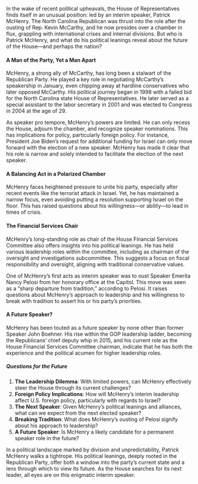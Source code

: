In the wake of recent political upheavals, the House of Representatives finds itself in an unusual position: led by an interim speaker, Patrick McHenry. The North Carolina Republican was thrust into the role after the ousting of Rep. Kevin McCarthy, and he now presides over a chamber in flux, grappling with international crises and internal divisions. But who is Patrick McHenry, and what do his political leanings reveal about the future of the House—and perhaps the nation?

#### A Man of the Party, Yet a Man Apart

McHenry, a strong ally of McCarthy, has long been a stalwart of the Republican Party. He played a key role in negotiating McCarthy’s speakership in January, even chipping away at hardline conservatives who later opposed McCarthy. His political journey began in 1998 with a failed bid for the North Carolina state House of Representatives. He later served as a special assistant to the labor secretary in 2001 and was elected to Congress in 2004 at the age of 29.

As speaker pro tempore, McHenry’s powers are limited. He can only recess the House, adjourn the chamber, and recognize speaker nominations. This has implications for policy, particularly foreign policy. For instance, President Joe Biden’s request for additional funding for Israel can only move forward with the election of a new speaker. McHenry has made it clear that his role is narrow and solely intended to facilitate the election of the next speaker.

#### A Balancing Act in a Polarized Chamber

McHenry faces heightened pressure to unite his party, especially after recent events like the terrorist attack in Israel. Yet, he has maintained a narrow focus, even avoiding putting a resolution supporting Israel on the floor. This has raised questions about his willingness—or ability—to lead in times of crisis.

#### The Financial Services Chair

McHenry’s long-standing role as chair of the House Financial Services Committee also offers insights into his political leanings. He has held various leadership roles within the committee, including as chairman of the oversight and investigations subcommittee. This suggests a focus on fiscal responsibility and oversight, aligning with traditional conservative values.

One of McHenry’s first acts as interim speaker was to oust Speaker Emerita Nancy Pelosi from her honorary office at the Capitol. This move was seen as a “sharp departure from tradition,” according to Pelosi. It raises questions about McHenry’s approach to leadership and his willingness to break with tradition to assert his or his party’s priorities.

#### A Future Speaker?

McHenry has been touted as a future speaker by none other than former Speaker John Boehner. His rise within the GOP leadership ladder, becoming the Republicans’ chief deputy whip in 2015, and his current role as the House Financial Services Committee chairman, indicate that he has both the experience and the political acumen for higher leadership roles.

##### Questions for the Future

1. **The Leadership Dilemma**: With limited powers, can McHenry effectively steer the House through its current challenges?
2. **Foreign Policy Implications**: How will McHenry’s interim leadership affect U.S. foreign policy, particularly with regards to Israel?
3. **The Next Speaker**: Given McHenry’s political leanings and alliances, what can we expect from the next elected speaker?
4. **Breaking Tradition**: What does McHenry’s ousting of Pelosi signify about his approach to leadership?
5. **A Future Speaker**: Is McHenry a likely candidate for a permanent speaker role in the future?

In a political landscape marked by division and unpredictability, Patrick McHenry walks a tightrope. His political leanings, deeply rooted in the Republican Party, offer both a window into the party’s current state and a lens through which to view its future. As the House searches for its next leader, all eyes are on this enigmatic interim speaker.